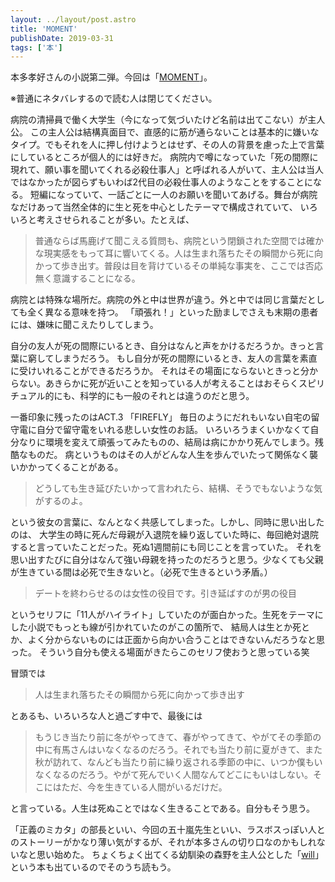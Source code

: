 ```yaml
---
layout: ../layout/post.astro
title: 'MOMENT'
publishDate: 2019-03-31
tags: ['本']
---
```


本多孝好さんの小説第二弾。今回は「[MOMENT](https://www.amazon.co.jp/dp/B00E3PW5YW/)」。

<p class="text-xl text-neutral-400 mb-4">※普通にネタバレするので読む人は閉じてください。</p>

病院の清掃員で働く大学生（今になって気づいたけど名前は出てこない）が主人公。
この主人公は結構真面目で、直感的に筋が通らないことは基本的に嫌いなタイプ。でもそれを人に押し付けようとはせず、その人の背景を慮った上で言葉にしているところが個人的には好きだ。
病院内で噂になっていた「死の間際に現れて、願い事を聞いてくれる必殺仕事人」と呼ばれる人がいて、主人公は当人ではなかったが図らずもいわば2代目の必殺仕事人のようなことをすることになる。
短編になっていて、一話ごとに一人のお願いを聞いてあげる。舞台が病院なだけあって当然全体的に生と死を中心としたテーマで構成されていて、
いろいろと考えさせられることが多い。たとえば、

> 普通ならば馬鹿げて聞こえる質問も、病院という閉鎖された空間では確かな現実感をもって耳に響いてくる。人は生まれ落ちたその瞬間から死に向かって歩き出す。普段は目を背けているその単純な事実を、ここでは否応無く意識することになる。

病院とは特殊な場所だ。病院の外と中は世界が違う。外と中では同じ言葉だとしても全く異なる意味を持つ。
「頑張れ！」といった励ましでさえも末期の患者には、嫌味に聞こえたりしてしまう。

自分の友人が死の間際にいるとき、自分はなんと声をかけるだろうか。きっと言葉に窮してしまうだろう。
もし自分が死の間際にいるとき、友人の言葉を素直に受けいれることができるだろうか。
それはその場面にならないときっと分からない。あきらかに死が近いことを知っている人が考えることはおそらくスピリチュアル的にも、科学的にも一般のそれとは違うのだと思う。

一番印象に残ったのはACT.3 「FIREFLY」
毎日のようにだれもいない自宅の留守電に自分で留守電をいれる悲しい女性のお話。
いろいろうまくいかなくて自分なりに環境を変えて頑張ってみたものの、結局は病にかかり死んでしまう。残酷なものだ。
病というものはその人がどんな人生を歩んでいたって関係なく襲いかかってくることがある。

> どうしても生き延びたいかって言われたら、結構、そうでもないような気がするのよ。

という彼女の言葉に、なんとなく共感してしまった。しかし、同時に思い出したのは、
大学生の時に死んだ母親が入退院を繰り返していた時に、毎回絶対退院すると言っていたことだった。死ぬ1週間前にも同じことを言っていた。
それを思い出すたびに自分はなんて強い母親を持ったのだろうと思う。少なくても父親が生きている間は必死で生きないと。（必死で生きるという矛盾。）

> デートを終わらせるのは女性の役目です。引き延ばすのが男の役目

というセリフに「11人がハイライト」していたのが面白かった。生死をテーマにした小説でもっとも線が引かれていたのがこの箇所で、
結局人は生とか死とか、よく分からないものには正面から向かい合うことはできないんだろうなと思った。
そういう自分も使える場面がきたらこのセリフ使おうと思っている笑

冒頭では

> 人は生まれ落ちたその瞬間から死に向かって歩き出す

とあるも、いろいろな人と過ごす中で、最後には

> もうじき当たり前に冬がやってきて、春がやってきて、やがてその季節の中に有馬さんはいなくなるのだろう。それでも当たり前に夏がきて、また秋が訪れて、なんども当たり前に繰り返される季節の中に、いつか僕もいなくなるのだろう。やがて死んでいく人間なんてどこにもいはしない。そこにはただ、今を生きている人間がいるだけだ。

と言っている。人生は死ぬことではなく生きることである。自分もそう思う。

「正義のミカタ」の部長といい、今回の五十嵐先生といい、ラスボスっぽい人とのストーリーがかなり薄い気がするが、それが本多さんの切り口なのかもしれないなと思い始めた。
ちょくちょく出てくる幼馴染の森野を主人公とした「[will](https://www.amazon.co.jp/dp/B00E3PW61O/)」という本も出ているのでそのうち読もう。
